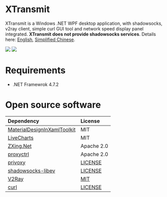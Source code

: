 # XTransmit

XTransmit is a Windows .NET WPF desktop application, with shadowsocks, v2ray client, simple curl GUI tool and network speed display panel integrated. **XTransmit does not provide shadowsocks services**. Details here: [English](https://xinlake.github.io/blog/2019-10/xtransmit-0.5.3-en/#more), [Simplified Chinese](https://xinlake.github.io/blog/2019-10/xtransmit-0.5.3/#more).

![](https://github.com/xinlake/xtransmit-windows/raw/master/Assets/servers.gif)
![](https://github.com/xinlake/xtransmit-windows/raw/master/Assets/network.gif)

# Requirements
* .NET Framewrok 4.7.2

# Open source software
| Dependency  | License |
| :------------- | :------------- |
| [MaterialDesignInXamlToolkit](https://github.com/MaterialDesignInXAML/MaterialDesignInXamlToolkit/) | MIT |
| [LiveCharts](https://lvcharts.net/) | MIT |
| [ZXing.Net](https://github.com/micjahn/ZXing.Net/) | Apache 2.0 |
| [proxyctrl](https://github.com/xinlake/proxyctrl/) | Apache 2.0 |
| [privoxy](https://www.privoxy.org/) | [LICENSE](https://www.privoxy.org/user-manual/copyright.html) |
| [shadowsocks-libev](https://github.com/shadowsocks/shadowsocks-libev) | [LICENSE](https://github.com/shadowsocks/shadowsocks-libev/blob/master/LICENSE) |
| [V2Ray](https://www.v2ray.com/) | [MIT](https://raw.githubusercontent.com/v2ray/v2ray-core/master/LICENSE) |
| [curl](https://curl.haxx.se/) | [LICENSE](https://curl.haxx.se/docs/copyright.html) |
